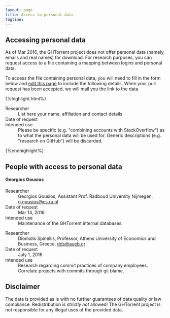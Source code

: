 ```yaml
---
layout: page
title: Access to personal data
tagline:
---
```


## Accessing personal data

As of Mar 2016, the GHTorrent project does not offer personal data
(namely, emails and real names) for download. For research purposes,
you can request access to a file containing a mapping between
logins and personal data.

To access the file containing personal data, you will need to fill in
the form below and [edit this page](https://github.com/ghtorrent/ghtorrent.org/blob/master/pers-data.md) to include the following details.
When your pull request has been accepted, we will mail you the link
to the data.

{%highlight html%}
<dl>
  <dt>Researcher</dt>
  <dd>List here your name, affiliation and contact details</dd>

  <dt>Date of request</dt>
  <dd></dd>

  <dt>Intended use</dt>
  <dd>Please be specific (e.g. "combining accounts with StackOverflow") as
  to what the personal data will be used for. Generic descriptions (e.g. "research on GitHub") will be discarded.
  </dd>

</dl>
{%endhighlight%}

## People with access to personal data

#### Georgios Gousios
<dl>
  <dt>Researcher</dt>
  <dd>Georgios Gousios, Assistant Prof. Radboud University Nijmegen,
  <a href="g.gousios@cs.ru.nl">g.gousios@cs.ru.nl</a> </dd>

  <dt>Date of request</dt>
  <dd>Mar 14, 2016</dd>

  <dt>Intended use</dt>
  <dd>Maintenance of the GHTorrent internal databases.</dd>

</dl>

<dl>
  <dt>Researcher</dt>
  <dd>Diomidis Spinellis, Professor, Athens University of Economics and Business, Greece,
  <a href="dds@aueb.gr">dds@aueb.gr</a> </dd>

  <dt>Date of request</dt>
  <dd>July 1, 2016</dd>

  <dt>Intended use</dt>
  <dd>Research regarding commit practices of company employees.  Correlate projects with commits through git blame.</dd>

</dl>

## Disclaimer

The data is provided as is with no further guarantees of data quality or law
compliance. Redistribution is *strictly not* allowed! The GHTorrent project is
not responsible for any illegal uses of the provided data.
